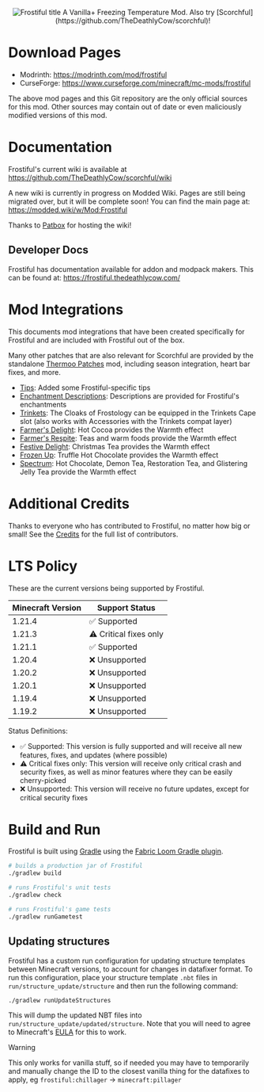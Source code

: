 <p align="center">
    <img src="./src/main/resources/assets/frostiful/frostiful.png" alt="Frostiful title">
    A Vanilla+ Freezing Temperature Mod. Also try [Scorchful](https://github.com/TheDeathlyCow/scorchful)!
</p>

# Download Pages

* Modrinth: https://modrinth.com/mod/frostiful
* CurseForge: https://www.curseforge.com/minecraft/mc-mods/frostiful

The above mod pages and this Git repository are the only official sources for this mod. Other sources may contain out of date or even maliciously modified versions of this mod.

# Documentation

Frostiful's current wiki is available at https://github.com/TheDeathlyCow/scorchful/wiki

A new wiki is currently in progress on Modded Wiki. Pages are still being migrated over, but it will be complete soon! You can find the main page at: https://modded.wiki/w/Mod:Frostiful

Thanks to [Patbox](https://github.com/Patbox/) for hosting the wiki!

## Developer Docs

Frostiful has documentation available for addon and modpack makers. This can be found at: https://frostiful.thedeathlycow.com/

# Mod Integrations 

This documents mod integrations that have been created specifically for Frostiful and are included with Frostiful out of the box.

Many other patches that are also relevant for Scorchful are provided by the standalone [Thermoo Patches](https://modrinth.com/mod/thermoo-patches) mod, including season integration, heart bar fixes, and more.

* [Tips](https://modrinth.com/mod/tips): Added some Frostiful-specific tips
* [Enchantment Descriptions](https://modrinth.com/mod/enchantment-descriptions): Descriptions are provided for Frostiful's enchantments
* [Trinkets](https://modrinth.com/mod/trinkets): The Cloaks of Frostology can be equipped in the Trinkets Cape slot (also works with Accessories with the Trinkets compat layer) 
* [Farmer's Delight](https://modrinth.com/mod/farmers-delight-fabric): Hot Cocoa provides the Warmth effect
* [Farmer's Respite](https://www.curseforge.com/minecraft/mc-mods/farmers-respite): Teas and warm foods provide the Warmth effect
* [Festive Delight](https://www.curseforge.com/minecraft/mc-mods/festive-delight): Christmas Tea provides the Warmth effect
* [Frozen Up](https://www.curseforge.com/minecraft/mc-mods/frozen-up): Truffle Hot Chocolate provides the Warmth effect
* [Spectrum](https://modrinth.com/mod/spectrum): Hot Chocolate, Demon Tea, Restoration Tea, and Glistering Jelly Tea provide the Warmth effect

# Additional Credits

Thanks to everyone who has contributed to Frostiful, no matter how big or small! See the [Credits](./CREDITS.md) for the full list of contributors.

# LTS Policy

These are the current versions being supported by Frostiful.

| Minecraft Version | Support Status         |
|-------------------|------------------------|
| 1.21.4            | ✅ Supported            |
| 1.21.3            | ⚠️ Critical fixes only |
| 1.21.1            | ✅ Supported            | 
| 1.20.4            | ❌ Unsupported          | 
| 1.20.2            | ❌ Unsupported          | 
| 1.20.1            | ❌ Unsupported          |
| 1.19.4            | ❌ Unsupported          |
| 1.19.2            | ❌ Unsupported          | 

Status Definitions:

* ✅ Supported: This version is fully supported and will receive all new features, fixes, and updates (where possible)
* ⚠️ Critical fixes only: This version will receive only critical crash and security fixes, as well as minor features where they can be easily cherry-picked
* ❌ Unsupported: This version will receive no future updates, except for critical security fixes

# Build and Run

Frostiful is built using [Gradle](https://gradle.org/) using the [Fabric Loom Gradle plugin](https://github.com/FabricMC/fabric-loom).

```bash
# builds a production jar of Frostiful
./gradlew build 

# runs Frostiful's unit tests
./gradlew check

# runs Frostiful's game tests
./gradlew runGametest
```

## Updating structures

Frostiful has a custom run configuration for updating structure templates between Minecraft versions, to account for changes in datafixer format. To run this configuration, place your structure template `.nbt` files in `run/structure_update/structure` and then run the following command:

```bash
./gradlew runUpdateStructures
```

This will dump the updated NBT files into `run/structure_update/updated/structure`. Note that you will need to agree to Minecraft's [EULA](https://account.mojang.com/documents/minecraft_eula) for this to work.

> [!WARNING]
> This only works for vanilla stuff, so if needed you may have to temporarily and manually change the ID to the closest vanilla thing for the datafixes to apply, eg `frostiful:chillager` -> `minecraft:pillager`